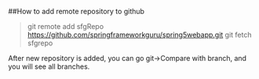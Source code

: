 ##How to add remote repository to github

>git remote add sfgRepo https://github.com/springframeworkguru/spring5webapp.git
>git fetch sfgrepo

After new repository is added, you can go git->Compare with branch, and you will see all branches.
